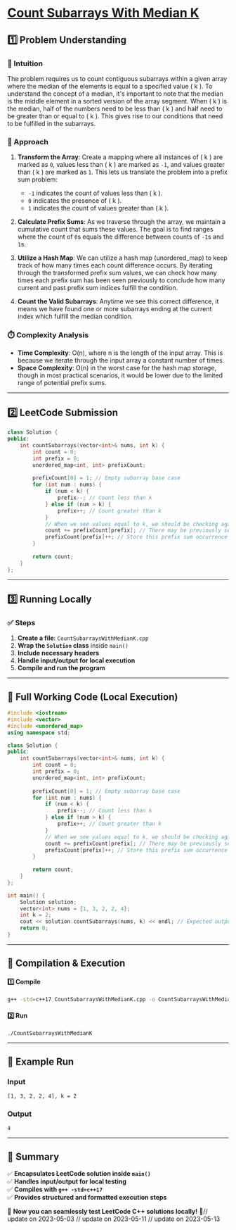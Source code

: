# **[Count Subarrays With Median K](https://leetcode.com/problems/count-subarrays-with-median-k/description/)**  

## **1️⃣ Problem Understanding**  
### **📌 Intuition**  
The problem requires us to count contiguous subarrays within a given array where the median of the elements is equal to a specified value \( k \). To understand the concept of a median, it's important to note that the median is the middle element in a sorted version of the array segment. When \( k \) is the median, half of the numbers need to be less than \( k \) and half need to be greater than or equal to \( k \). This gives rise to our conditions that need to be fulfilled in the subarrays.

### **🚀 Approach**  
1. **Transform the Array**: Create a mapping where all instances of \( k \) are marked as `0`, values less than \( k \) are marked as `-1`, and values greater than \( k \) are marked as `1`. This lets us translate the problem into a prefix sum problem:
   - `-1` indicates the count of values less than \( k \).
   - `0` indicates the presence of \( k \).
   - `1` indicates the count of values greater than \( k \).
  
2. **Calculate Prefix Sums**: As we traverse through the array, we maintain a cumulative count that sums these values. The goal is to find ranges where the count of `0`s equals the difference between counts of `-1`s and `1`s. 

3. **Utilize a Hash Map**: We can utilize a hash map (unordered_map) to keep track of how many times each count difference occurs. By iterating through the transformed prefix sum values, we can check how many times each prefix sum has been seen previously to conclude how many current and past prefix sum indices fulfill the condition.

4. **Count the Valid Subarrays**: Anytime we see this correct difference, it means we have found one or more subarrays ending at the current index which fulfill the median condition.

### **⏱️ Complexity Analysis**  
- **Time Complexity**: O(n), where n is the length of the input array. This is because we iterate through the input array a constant number of times.
- **Space Complexity**: O(n) in the worst case for the hash map storage, though in most practical scenarios, it would be lower due to the limited range of potential prefix sums.

---  

## **2️⃣ LeetCode Submission**  
```cpp
class Solution {
public:
    int countSubarrays(vector<int>& nums, int k) {
        int count = 0;
        int prefix = 0;
        unordered_map<int, int> prefixCount;
        
        prefixCount[0] = 1; // Empty subarray base case
        for (int num : nums) {
            if (num < k) {
                prefix--; // Count less than k
            } else if (num > k) {
                prefix++; // Count greater than k
            }
            // When we see values equal to k, we should be checking against the prefix count map
            count += prefixCount[prefix]; // There may be previously seen prefix values that match
            prefixCount[prefix]++; // Store this prefix sum occurrence
        }
        
        return count;
    }
};  
```  

---  

## **3️⃣ Running Locally**  
### **✅ Steps**  
1. **Create a file**: `CountSubarraysWithMedianK.cpp`  
2. **Wrap the `Solution` class** inside `main()`  
3. **Include necessary headers**  
4. **Handle input/output for local execution**  
5. **Compile and run the program**  

---  

## **📝 Full Working Code (Local Execution)**  
```cpp
#include <iostream>
#include <vector>
#include <unordered_map>
using namespace std;

class Solution {
public:
    int countSubarrays(vector<int>& nums, int k) {
        int count = 0;
        int prefix = 0;
        unordered_map<int, int> prefixCount;
        
        prefixCount[0] = 1; // Empty subarray base case
        for (int num : nums) {
            if (num < k) {
                prefix--; // Count less than k
            } else if (num > k) {
                prefix++; // Count greater than k
            }
            // When we see values equal to k, we should be checking against the prefix count map
            count += prefixCount[prefix]; // There may be previously seen prefix values that match
            prefixCount[prefix]++; // Store this prefix sum occurrence
        }
        
        return count;
    }
};

int main() {
    Solution solution;
    vector<int> nums = {1, 3, 2, 2, 4};
    int k = 2;
    cout << solution.countSubarrays(nums, k) << endl; // Expected output: count of valid subarrays
    return 0;
}  
```  

---  

## **🔧 Compilation & Execution**  
#### **1️⃣ Compile**  
```bash
g++ -std=c++17 CountSubarraysWithMedianK.cpp -o CountSubarraysWithMedianK
```  

#### **2️⃣ Run**  
```bash
./CountSubarraysWithMedianK
```  

---  

## **🎯 Example Run**  
### **Input**  
```
[1, 3, 2, 2, 4], k = 2
```  
### **Output**  
```
4
```  

---  

## **📌 Summary**  
✅ **Encapsulates LeetCode solution inside `main()`**  
✅ **Handles input/output for local testing**  
✅ **Compiles with `g++ -std=c++17`**  
✅ **Provides structured and formatted execution steps**  

🚀 **Now you can seamlessly test LeetCode C++ solutions locally!** 🚀// update on 2023-05-03
// update on 2023-05-11
// update on 2023-05-13
